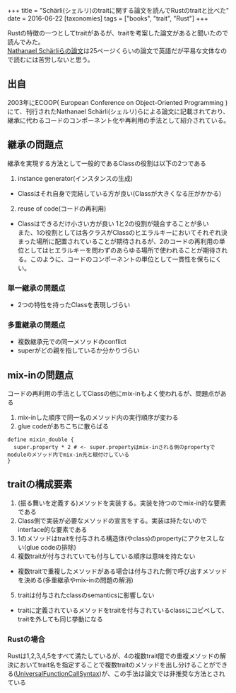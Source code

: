 +++
title = "Schärli(シェルリ)のtraitに関する論文を読んでRustのtraitと比べた"
date = 2016-06-22
[taxonomies]
tags = ["books", "trait", "Rust"]
+++

Rustの特徴の一つとしてtraitがあるが、traitを考案した論文があると聞いたので読んでみた。  
[Nathanael Schärliらの論文](http://www.ptidej.net/courses/ift6251/fall06/presentations/061122/061122.doc.pdf)は25ページくらいの論文で英語だが平易な文体なので読むには苦労しないと思う。

## 出自
2003年にECOOP( European Conference on Object-Oriented Programming )にて、刊行されたNathanael Schärli(シェルリ)らによる論文に記載されており、継承に代わるコードのコンポーネント化や再利用の手法として紹介されている。

## 継承の問題点
継承を実現する方法として一般的であるClassの役割は以下の2つである
1. instance generator(インスタンスの生成)
  * Classはそれ自身で完結している方が良い(Classが大きくなる圧がかかる)  
2. reuse of code(コードの再利用)
  * Classはできるだけ小さい方が良い
1と2の役割が競合することが多い  
また、1の役割としては各クラスがClassのヒエラルキーにおいてそれぞれ決まった場所に配置されていることが期待されるが、2のコードの再利用の単位としてはヒエラルキーを問わずのあらゆる場所で使われることが期待される。このように、コードのコンポーネントの単位として一貫性を保ちにくい。

### 単一継承の問題点
* 2つの特性を持ったClassを表現しづらい

### 多重継承の問題点
* 複数継承元での同一メソッドのconflict
* superがどの親を指しているか分かりづらい

## mix-inの問題点
コードの再利用の手法としてClassの他にmix-inもよく使われるが、問題点がある
1. mix-inした順序で同一名のメソッド内の実行順序が変わる
2. glue codeがあちこちに散らばる
```
define mixin_double {
  super.property * 2 # <- super.propertyはmix-inされる側のpropertyでmoduleのメソッド内でmix-in先と糊付けしている
}
```

## traitの構成要素
1. (振る舞いを定義する)メソッドを実装する。実装を持つのでmix-in的な要素である
2. Class側で実装が必要なメソッドの宣言をする。実装は持たないのでinterface的な要素である
3. 1のメソッドはtraitを付与される構造体(やclass)のpropertyにアクセスしない(glue codeの排除)
4. 複数traitが付与されていても付与している順序は意味を持たない
  * 複数traitで重複したメソッドがある場合は付与された側で呼び出すメソッドを決める(多重継承やmix-inの問題の解消)
5. traitは付与されたclassのsemanticsに影響しない
  * traitに定義されているメソッドをtraitを付与されているclassにコピペして、traitを外しても同じ挙動になる

### Rustの場合
Rustは1,2,3,4,5をすべて満たしているが、4の複数trait間での重複メソッドの解決においてtrait名を指定することで複数traitのメソッドを出し分けることができる([UniversalFunctionCallSyntax](https://doc.rust-lang.org/book/ufcs.html))が、この手法は論文では非推奨な方法とされている
